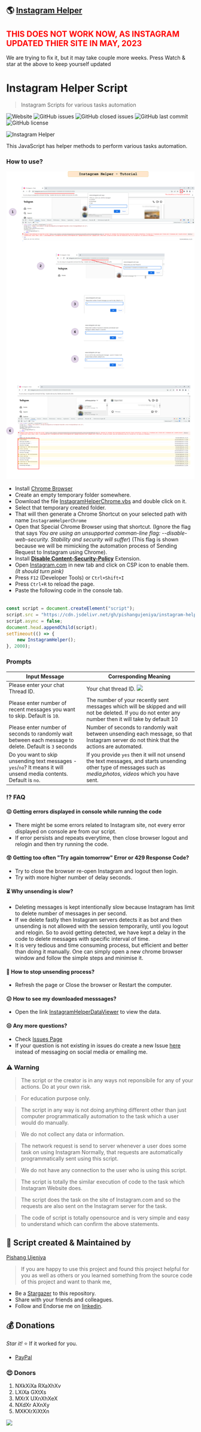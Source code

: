 ## 🌎 [Instagram Helper](https://pishangujeniya.github.io/instagram-helper/)

<h2 style="color: red;"> THIS DOES NOT WORK NOW, AS INSTAGRAM UPDATED THIER SITE IN MAY, 2023 </h2>
<p> We are trying to fix it, but it may take couple more weeks. Press Watch & star at the above to keep yourself updated </p>

# Instagram Helper Script
> Instagram Scripts for various tasks automation

![Website](https://img.shields.io/website?url=https%3A%2F%2Fpishangujeniya.github.io%2Finstagram-helper%2F)
![GitHub issues](https://img.shields.io/github/issues/pishangujeniya/instagram-helper)
![GitHub closed issues](https://img.shields.io/github/issues-closed/pishangujeniya/instagram-helper)
![GitHub last commit](https://img.shields.io/github/last-commit/pishangujeniya/instagram-helper)
![GitHub license](https://img.shields.io/github/license/pishangujeniya/instagram-helper)

![Instagram Helper](./images/90143326-1e862a80-dd9b-11ea-9d6f-9365617c8ea1.png)

This JavaScript has helper methods to perform various tasks automation.

### How to use?

![Instagram Helper](./images/InstagramHelperFlow.svg)

- Install [Chrome Browser](https://www.google.com/intl/en_in/chrome/)
- Create an empty temporary folder somewhere.
- Download the file [InstagramHelperChrome.vbs](./InstagramHelperChrome.vbs) and double click on it.
- Select that temporary created folder.
- That will then generate a Chrome Shortcut on your selected path with name `InstagramHelperChrome`
- Open that Special Chrome Browser using that shortcut. (Ignore the flag that says _You are using an unsupported comman-line flag: --disable-web-security. Stability and security will suffer_) (This flag is shown because we will be mimicking the automation process of Sending Request to Instagram using Chrome).
- Install [**Disable Content-Security-Policy**](https://chrome.google.com/webstore/detail/disable-content-security/ieelmcmcagommplceebfedjlakkhpden?hl=en) Extension.
- Open [Instagram.com](https://instagram.com) in new tab and click on CSP icon to enable them. *(It should turn pink)*
- Press `F12` (Developer Tools) or `Ctrl+Shift+I`
- Press `Ctrl+R` to reload the page.
- Paste the following code in the console tab.

```javascript

const script = document.createElement("script");
script.src = "https://cdn.jsdelivr.net/gh/pishangujeniya/instagram-helper@3.1/dist/InstagramHelper.min.js";
script.async = false;
document.head.appendChild(script);
setTimeout(() => {
    new InstagramHelper();
}, 2000);


```

### Prompts

|Input Message| Corresponding Meaning |
|--|--|
| Please enter your chat Thread ID. | Your chat thread ID. <img src="./images/chat_thread_id.png"> |
| Please enter number of recent messages you want to skip. Default is `10`. | The number of your recently sent messages which will be skipped and will not be deleted. If you do not enter any number then it will take by default 10 |
| Please enter number of seconds to randomly wait between each message to delete. Default is `3` seconds | Number of seconds to randomly wait between unsending each message, so that Instagram server do not think that the actions are automated. |
| Do you want to skip unsending text messages - `yes`/`no`? It means it will unsend media contents. Default is `no`. | If you provide `yes` then it will not unsend the text messages, and  starts unsending other type of messages such as *media*,*photos*, *videos* which you have sent. |


### ⁉ FAQ

#### 😖 Getting errors displayed in console while running the code
- There might be some errors related to Instagram site, not every error displayed on console are from our script.
- If error persists and repeats everytime, then close browser logout and relogin and then try running the code.

#### 😵 Getting too often "Try again tomorrow" Error or 429 Response Code?
- Try to close the browser re-open Instagram and logout then login.
- Try with more higher number of delay seconds.

#### ⏳ Why unsending is slow?
- Deleting messages is kept intentionally slow because Instagram has limit to delete number of messages in per second.
- If we delete fastly then Instagram servers detects it as bot and then unsending is not allowed with the session temporarily, until you logout and relogin. So to avoid getting detected, we have kept a delay in the code to delete messages with specific interval of time.
- It is very tedious and time consuming process, but efficient and better than doing it manually. One can simply open a new chrome browser window and follow the simple steps and minimise it.

#### 🛑 How to stop unsending process?
- Refresh the page or Close the browser or Restart the computer.

#### 😕 How to see my downloaded messsages?
- Open the link [InstagramHelperDataViewer](./InstagramHelperDataViewer.html) to view the data.

#### 😒 Any more questions?
- Check [Issues Page](https://github.com/pishangujeniya/instagram-helper/issues?q=)
- If your question is not existing in issues do create a new Issue [here](https://github.com/pishangujeniya/instagram-helper/issues/new/choose) instead of messaging on social media or emailing me.

### ⚠ Warning
> The script or the creator is in any ways not reponsibile for any of your actions. Do at your own risk.

> For education purpose only.

> The script in any way is not doing anything different other than just computer programmatically automation to the task which a user would do manually.

> We do not collect any data or information.

> The network request is send to server whenever a user does some task on using Instagram Normally, that requests are automatically programmatically sent using this script.

> We do not have any connection to the user who is using this script.

> The script is totally the similar execution of code to the task which Instagram Website does.

> The script does the task on the site of Instagram.com and so the requests are also sent on the Instagram server for the task.

> The code of script is totally opensource and is very simple and easy to understand which can confirm the above statements.

## 💪 Script created & Maintained by

[Pishang Ujeniya](https://github.com/pishangujeniya)

> If you are happy to use this project and found this project helpful for you as well as others or you learned something from the source code of this project and want to thank me, 

- Be a [Stargazer](https://github.com/pishangujeniya/instagram-helper) to this repository.
- Share with your friends and colleagues.
- Follow and Endorse me on [linkedin](https://www.linkedin.com/in/pishangujeniya).

## 💰 Donations
*Star it!* ⭐ If it worked for you.
- [PayPal](https://paypal.me/Pishang)

### 😍 Donors
1. NXkXiXa RXaXhXv
2. LXiXa GXtXs
3. MXrX UXnXhXeX
4. NXdXr AXnXy
5. MXKXrXiXtXn

<a href="https://paypal.me/Pishang"><img src="./images/9218.jpg"></a>

